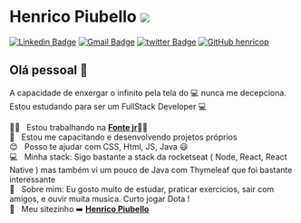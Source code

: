 # Henrico Piubello <img  src="https://img.shields.io/static/v1?label=Henrico&message=Piubello&color=black&style=for-the-badge"/>
[![Linkedin Badge](https://img.shields.io/badge/-LinkedIn-blue?style=flat-square&logo=Linkedin&logoColor=white&link=https://www.linkedin.com/in/henricop/)](https://www.linkedin.com/in/henricop/)
[![Gmail Badge](https://img.shields.io/badge/-Gmail-c14438?style=flat-square&logo=Gmail&logoColor=white&link=mailto:hpiubello@gmail.com)](mailto:hpiubello@gmail.com)
[![twitter Badge](https://img.shields.io/badge/-Twitter-blue?style=flat-square&logo=Twitter&logoColor=white&link=https://twitter.com/HenricoNeves)](https://twitter.com/HenricoNeves)
[![GitHub henricop](https://img.shields.io/github/followers/henricop?label=follow&style=social)](https://github.com/henricop)
## Olá pessoal 👋
A capacidade de enxergar o infinito pela tela do :computer: nunca me decepciona.
Estou estudando para ser um FullStack Developer :computer:

 🧡:blue_heart:  &nbsp; Estou trabalhando na **[Fonte jr](http://fontejr.com.br/)🧡:blue_heart:**
 <br/> 🚀 &nbsp; Estou me capacitando e desenvolvendo projetos próprios
 <br/> :blush: &nbsp; Posso te ajudar com CSS, Html, JS, Java :smiley:
 <br/> :computer: &nbsp; Minha stack: Sigo bastante a stack da rocketseat ( Node, React, React Native ) mas também vi um pouco de Java com Thymeleaf que foi bastante interessante
 <br/> 💬  &nbsp; Sobre mim: Eu gosto muito de estudar, praticar exercicios, sair com amigos, e ouvir muita musica. Curto jogar Dota !
 <br/> :rocket: &nbsp; Meu sitezinho  :arrow_right: **[Henrico Piubello](https://henricop.github.io/brand/)** 
